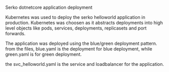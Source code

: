 Serko dotnetcore application deployment

Kubernetes was used to deploy the serko helloworld application
in production.
Kubernetes was choosen as it abstracts deployments into high level objects
like pods, services, deployments, replicasets and port forwards.

The application was deployed using the blue/green deployment pattern.
from the files, blue.yaml is the deployment for blue deployment, while green.yaml is for green deployment.

the svc_helloworld.yaml is the service and loadbalancer for the application.
